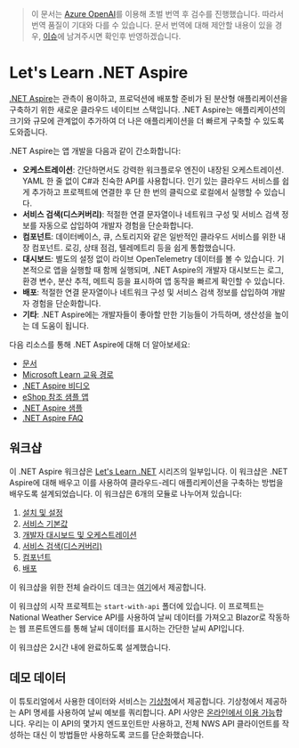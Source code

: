 ﻿> 이 문서는 [Azure OpenAI](https://learn.microsoft.com/azure/ai-services/openai/overview)를 이용해 초벌 번역 후 검수를 진행했습니다. 따라서 번역 품질이 기대와 다를 수 있습니다. 문서 번역에 대해 제안할 내용이 있을 경우, [이슈](./issue)에 남겨주시면 확인후 반영하겠습니다.

# Let's Learn .NET Aspire

[.NET Aspire](https://learn.microsoft.com/dotnet/aspire/)는 관측이 용이하고, 프로덕션에 배포할 준비가 된 분산형 애플리케이션을 구축하기 위한 새로운 클라우드 네이티브 스택입니다. .NET Aspire는 애플리케이션의 크기와 규모에 관계없이 추가하여 더 나은 애플리케이션을 더 빠르게 구축할 수 있도록 도와줍니다.

.NET Aspire는 앱 개발을 다음과 같이 간소화합니다:

- **오케스트레이션**: 간단하면서도 강력한 워크플로우 엔진이 내장된 오케스트레이션. YAML 한 줄 없이 C#과 친숙한 API를 사용합니다. 인기 있는 클라우드 서비스를 쉽게 추가하고 프로젝트에 연결한 후 단 한 번의 클릭으로 로컬에서 실행할 수 있습니다.
- **서비스 검색(디스커버리)**: 적절한 연결 문자열이나 네트워크 구성 및 서비스 검색 정보를 자동으로 삽입하여 개발자 경험을 단순화합니다.
- **컴포넌트**: 데이터베이스, 큐, 스토리지와 같은 일반적인 클라우드 서비스를 위한 내장 컴포넌트. 로깅, 상태 점검, 텔레메트리 등을 쉽게 통합했습니다.
- **대시보드**: 별도의 설정 없이 라이브 OpenTelemetry 데이터를 볼 수 있습니다. 기본적으로 앱을 실행할 때 함께 실행되며, .NET Aspire의 개발자 대시보드는 로그, 환경 변수, 분산 추적, 메트릭 등을 표시하여 앱 동작을 빠르게 확인할 수 있습니다.
- **배포**: 적절한 연결 문자열이나 네트워크 구성 및 서비스 검색 정보를 삽입하여 개발자 경험을 단순화합니다.
- **기타**: .NET Aspire에는 개발자들이 좋아할 만한 기능들이 가득하며, 생산성을 높이는 데 도움이 됩니다.

다음 리소스를 통해 .NET Aspire에 대해 더 알아보세요:

- [문서](https://learn.microsoft.com/dotnet/aspire)
- [Microsoft Learn 교육 경로](https://learn.microsoft.com/en-us/training/paths/dotnet-aspire/)
- [.NET Aspire 비디오](https://aka.ms/aspire/videos)
- [eShop 참조 샘플 앱](https://github.com/dotnet/eshop)
- [.NET Aspire 샘플](https://learn.microsoft.com/samples/browse/?expanded=dotnet&products=dotnet-aspire)
- [.NET Aspire FAQ](https://learn.microsoft.com/dotnet/aspire/reference/aspire-faq)

## 워크샵

이 .NET Aspire 워크샵은 [Let's Learn .NET](https://aka.ms/letslearndotnet) 시리즈의 일부입니다. 이 워크샵은 .NET Aspire에 대해 배우고 이를 사용하여 클라우드-레디 애플리케이션을 구축하는 방법을 배우도록 설계되었습니다. 이 워크샵은 6개의 모듈로 나누어져 있습니다:

1. [설치 및 설정](./workshop/localization/ko/1-setup.md)
2. [서비스 기본값](./workshop/localization/ko/2-servicedefaults.md)
3. [개발자 대시보드 및 오케스트레이션](./workshop/localization/ko/3-dashboard-apphost.md)
4. [서비스 검색(디스커버리)](./workshop/localization/ko/4-servicediscovery.md)
5. [컴포넌트](./workshop/localization/ko/5-components.md)
6. [배포](./workshop/localization/ko/6-deployment.md)

이 워크샵을 위한 전체 슬라이드 데크는 [여기](./workshop/localization/ko/AspireWorkshop.pptx)에서 제공합니다.

이 워크샵의 시작 프로젝트는 `start-with-api` 폴더에 있습니다. 이 프로젝트는 National Weather Service API를 사용하여 날씨 데이터를 가져오고 Blazor로 작동하는 웹 프론트엔드를 통해 날씨 데이터를 표시하는 간단한 날씨 API입니다.

이 워크샵은 2시간 내에 완료하도록 설계했습니다.

## 데모 데이터

이 튜토리얼에서 사용한 데이터와 서비스는 [기상청](https://www.weather.go.kr/)에서 제공합니다. 기상청에서 제공하는 API 명세를 사용하여 날씨 예보를 쿼리합니다. API 사양은 [온라인에서 이용 가능](https://www.data.go.kr/tcs/dss/selectApiDataDetailView.do?publicDataPk=15084084)합니다. 우리는 이 API의 몇가지 엔드포인트만 사용하고, 전체 NWS API 클라이언트를 작성하는 대신 이 방법들만 사용하도록 코드를 단순화했습니다.
